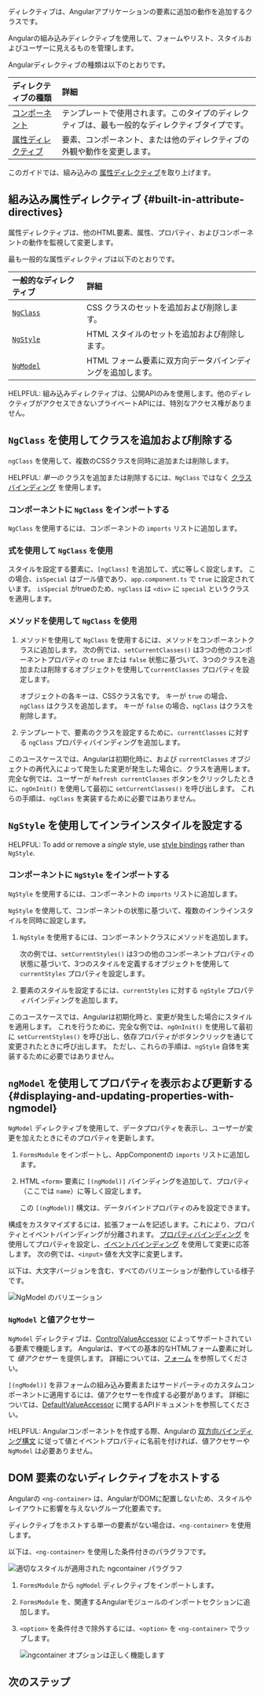 <docs-decorative-header title="組み込みディレクティブ" imgSrc="adev/src/assets/images/directives.svg"> <!-- markdownlint-disable-line -->
ディレクティブは、Angularアプリケーションの要素に追加の動作を追加するクラスです。
</docs-decorative-header>

Angularの組み込みディレクティブを使用して、フォームやリスト、スタイルおよびユーザーに見えるものを管理します。

Angularディレクティブの種類は以下のとおりです。

| ディレクティブの種類                                          | 詳細                                                                           |
| :------------------------------------------------------- | :-------------------------------------------------------------------------------- |
| [コンポーネント](guide/components)                           | テンプレートで使用されます。このタイプのディレクティブは、最も一般的なディレクティブタイプです。   |
| [属性ディレクティブ](#built-in-attribute-directives)   | 要素、コンポーネント、または他のディレクティブの外観や動作を変更します。 |

このガイドでは、組み込みの [属性ディレクティブ](#built-in-attribute-directives)を取り上げます。

## 組み込み属性ディレクティブ {#built-in-attribute-directives}

属性ディレクティブは、他のHTML要素、属性、プロパティ、およびコンポーネントの動作を監視して変更します。

最も一般的な属性ディレクティブは以下のとおりです。

| 一般的なディレクティブ                                             | 詳細                                            |
| :------------------------------------------------------------ | :------------------------------------------------- |
| [`NgClass`](#adding-and-removing-classes-with-ngclass)        | CSS クラスのセットを追加および削除します。             |
| [`NgStyle`](#setting-inline-styles-with-ngstyle)              | HTML スタイルのセットを追加および削除します。             |
| [`NgModel`](#displaying-and-updating-properties-with-ngmodel) | HTML フォーム要素に双方向データバインディングを追加します。 |

HELPFUL: 組み込みディレクティブは、公開APIのみを使用します。他のディレクティブがアクセスできないプライベートAPIには、特別なアクセス権がありません。

## `NgClass` を使用してクラスを追加および削除する

`ngClass` を使用して、複数のCSSクラスを同時に追加または削除します。

HELPFUL: _単一の_ クラスを追加または削除するには、`NgClass` ではなく [クラスバインディング](guide/templates/class-binding) を使用します。

### コンポーネントに `NgClass` をインポートする

`NgClass` を使用するには、コンポーネントの `imports` リストに追加します。

<docs-code header="src/app/app.component.ts (NgClass インポート)" path="adev/src/content/examples/built-in-directives/src/app/app.component.ts" visibleRegion="import-ng-class"/>

### 式を使用して `NgClass` を使用

スタイルを設定する要素に、`[ngClass]` を追加して、式に等しく設定します。
この場合、`isSpecial` はブール値であり、`app.component.ts` で `true` に設定されています。
`isSpecial` がtrueのため、`ngClass` は `<div>` に `special` というクラスを適用します。

<docs-code header="src/app/app.component.html" path="adev/src/content/examples/built-in-directives/src/app/app.component.html" visibleRegion="special-div"/>

### メソッドを使用して `NgClass` を使用

1. メソッドを使用して `NgClass` を使用するには、メソッドをコンポーネントクラスに追加します。
   次の例では、`setCurrentClasses()` は3つの他のコンポーネントプロパティの `true` または `false` 状態に基づいて、3つのクラスを追加または削除するオブジェクトを使用して`currentClasses` プロパティを設定します。

   オブジェクトの各キーは、CSSクラス名です。
   キーが `true` の場合、`ngClass` はクラスを追加します。
   キーが `false` の場合、`ngClass` はクラスを削除します。

   <docs-code header="src/app/app.component.ts" path="adev/src/content/examples/built-in-directives/src/app/app.component.ts" visibleRegion="setClasses"/>

1. テンプレートで、要素のクラスを設定するために、`currentClasses` に対する `ngClass` プロパティバインディングを追加します。

   <docs-code header="src/app/app.component.html" path="adev/src/content/examples/built-in-directives/src/app/app.component.html" visibleRegion="NgClass-1"/>

このユースケースでは、Angularは初期化時に、および `currentClasses` オブジェクトの再代入によって発生した変更が発生した場合に、クラスを適用します。
完全な例では、ユーザーが `Refresh currentClasses` ボタンをクリックしたときに、`ngOnInit()` を使用して最初に `setCurrentClasses()` を呼び出します。
これらの手順は、`ngClass` を実装するために必要ではありません。

## `NgStyle` を使用してインラインスタイルを設定する

HELPFUL: To add or remove a _single_ style, use [style bindings](guide/templates/binding#css-class-and-style-property-bindings) rather than `NgStyle`.

### コンポーネントに `NgStyle` をインポートする

`NgStyle` を使用するには、コンポーネントの `imports` リストに追加します。

<docs-code header="src/app/app.component.ts (NgStyle インポート)" path="adev/src/content/examples/built-in-directives/src/app/app.component.ts" visibleRegion="import-ng-style"/>

`NgStyle` を使用して、コンポーネントの状態に基づいて、複数のインラインスタイルを同時に設定します。

1. `NgStyle` を使用するには、コンポーネントクラスにメソッドを追加します。

   次の例では、`setCurrentStyles()` は3つの他のコンポーネントプロパティの状態に基づいて、3つのスタイルを定義するオブジェクトを使用して `currentStyles` プロパティを設定します。

   <docs-code header="src/app/app.component.ts" path="adev/src/content/examples/built-in-directives/src/app/app.component.ts" visibleRegion="setStyles"/>

1. 要素のスタイルを設定するには、`currentStyles` に対する `ngStyle` プロパティバインディングを追加します。

   <docs-code header="src/app/app.component.html" path="adev/src/content/examples/built-in-directives/src/app/app.component.html" visibleRegion="NgStyle-2"/>

このユースケースでは、Angularは初期化時と、変更が発生した場合にスタイルを適用します。
これを行うために、完全な例では、`ngOnInit()` を使用して最初に `setCurrentStyles()` を呼び出し、依存プロパティがボタンクリックを通じて変更されたときに呼び出します。
ただし、これらの手順は、`ngStyle` 自体を実装するために必要ではありません。

## `ngModel` を使用してプロパティを表示および更新する {#displaying-and-updating-properties-with-ngmodel}

`NgModel` ディレクティブを使用して、データプロパティを表示し、ユーザーが変更を加えたときにそのプロパティを更新します。

1. `FormsModule` をインポートし、AppComponentの `imports` リストに追加します。

   <docs-code header="src/app/app.component.ts (FormsModule インポート)" path="adev/src/content/examples/built-in-directives/src/app/app.component.ts" visibleRegion="import-forms-module" />

1. HTML `<form>` 要素に `[(ngModel)]` バインディングを追加して、プロパティ（ここでは `name`）に等しく設定します。

   <docs-code header="src/app/app.component.html (NgModel の例)" path="adev/src/content/examples/built-in-directives/src/app/app.component.html" visibleRegion="NgModel-1"/>

    この `[(ngModel)]` 構文は、データバインドプロパティのみを設定できます。

構成をカスタマイズするには、拡張フォームを記述します。これにより、プロパティとイベントバインディングが分離されます。
[プロパティバインディング](guide/templates/property-binding) を使用してプロパティを設定し、[イベントバインディング](guide/templates/event-listeners) を使用して変更に応答します。
次の例では、`<input>` 値を大文字に変更します。

<docs-code header="src/app/app.component.html" path="adev/src/content/examples/built-in-directives/src/app/app.component.html" visibleRegion="uppercase"/>

以下は、大文字バージョンを含む、すべてのバリエーションが動作している様子です。

<img alt="NgModel のバリエーション" src="assets/images/guide/built-in-directives/ng-model-anim.gif">

### `NgModel` と値アクセサー

`NgModel` ディレクティブは、[ControlValueAccessor](api/forms/ControlValueAccessor) によってサポートされている要素で機能します。
Angularは、すべての基本的なHTMLフォーム要素に対して _値アクセサー_ を提供します。
詳細については、[フォーム](guide/forms) を参照してください。

`[(ngModel)]` を非フォームの組み込み要素またはサードパーティのカスタムコンポーネントに適用するには、値アクセサーを作成する必要があります。
詳細については、[DefaultValueAccessor](api/forms/DefaultValueAccessor) に関するAPIドキュメントを参照してください。

HELPFUL: Angularコンポーネントを作成する際、Angularの [双方向バインディング構文](guide/templates/two-way-binding#how-two-way-binding-works) に従って値とイベントプロパティに名前を付ければ、値アクセサーや `NgModel` は必要ありません。

## DOM 要素のないディレクティブをホストする

Angularの `<ng-container>` は、AngularがDOMに配置しないため、スタイルやレイアウトに影響を与えないグループ化要素です。

ディレクティブをホストする単一の要素がない場合は、`<ng-container>` を使用します。

以下は、`<ng-container>` を使用した条件付きのパラグラフです。

<docs-code header="src/app/app.component.html (ngif-ngcontainer)" path="adev/src/content/examples/structural-directives/src/app/app.component.html" visibleRegion="ngif-ngcontainer"/>

<img alt="適切なスタイルが適用された ngcontainer パラグラフ" src="assets/images/guide/structural-directives/good-paragraph.png">

1. `FormsModule` から `ngModel` ディレクティブをインポートします。

1. `FormsModule` を、関連するAngularモジュールのインポートセクションに追加します。

1. `<option>` を条件付きで除外するには、`<option>` を `<ng-container>` でラップします。

   <docs-code header="src/app/app.component.html (select-ngcontainer)" path="adev/src/content/examples/structural-directives/src/app/app.component.html" visibleRegion="select-ngcontainer"/>

   <img alt="ngcontainer オプションは正しく機能します" src="assets/images/guide/structural-directives/select-ngcontainer-anim.gif">

## 次のステップ

<docs-pill-row>
  <docs-pill href="guide/directives/attribute-directives" title="属性ディレクティブ"/>
  <docs-pill href="guide/directives/structural-directives" title="構造ディレクティブ"/>
  <docs-pill href="guide/directives/directive-composition-api" title="ディレクティブ合成API"/>
</docs-pill-row>
